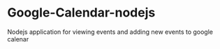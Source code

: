 # Google-Calendar-nodejs
Nodejs application for viewing events and adding new events to google calenar

